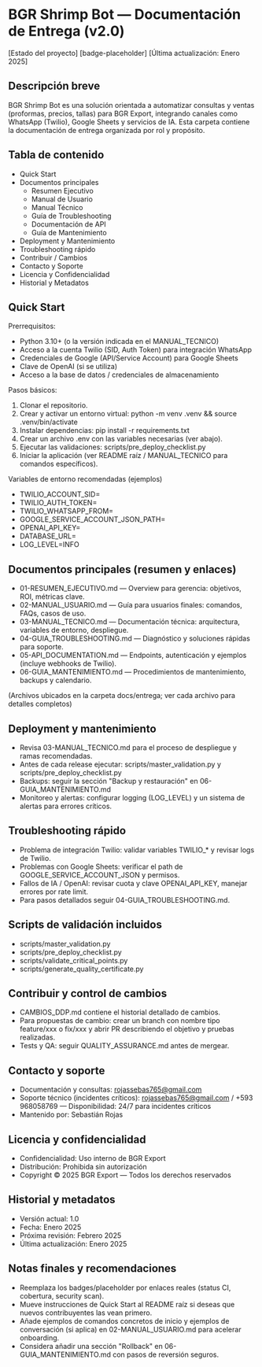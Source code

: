 # BGR Shrimp Bot — Documentación de Entrega (v2.0)

[Estado del proyecto] [badge-placeholder] [Última actualización: Enero 2025]

Descripción breve
-----------------
BGR Shrimp Bot es una solución orientada a automatizar consultas y ventas (proformas, precios, tallas) para BGR Export, integrando canales como WhatsApp (Twilio), Google Sheets y servicios de IA. Esta carpeta contiene la documentación de entrega organizada por rol y propósito.

Tabla de contenido
------------------
- Quick Start
- Documentos principales
  - Resumen Ejecutivo
  - Manual de Usuario
  - Manual Técnico
  - Guía de Troubleshooting
  - Documentación de API
  - Guía de Mantenimiento
- Deployment y Mantenimiento
- Troubleshooting rápido
- Contribuir / Cambios
- Contacto y Soporte
- Licencia y Confidencialidad
- Historial y Metadatos

Quick Start
-----------
Prerrequisitos:
- Python 3.10+ (o la versión indicada en el MANUAL_TECNICO)
- Acceso a la cuenta Twilio (SID, Auth Token) para integración WhatsApp
- Credenciales de Google (API/Service Account) para Google Sheets
- Clave de OpenAI (si se utiliza)
- Acceso a la base de datos / credenciales de almacenamiento

Pasos básicos:
1. Clonar el repositorio.
2. Crear y activar un entorno virtual: python -m venv .venv && source .venv/bin/activate
3. Instalar dependencias: pip install -r requirements.txt
4. Crear un archivo .env con las variables necesarias (ver abajo).
5. Ejecutar las validaciones: scripts/pre_deploy_checklist.py
6. Iniciar la aplicación (ver README raíz / MANUAL_TECNICO para comandos específicos).

Variables de entorno recomendadas (ejemplos)
- TWILIO_ACCOUNT_SID=
- TWILIO_AUTH_TOKEN=
- TWILIO_WHATSAPP_FROM=
- GOOGLE_SERVICE_ACCOUNT_JSON_PATH=
- OPENAI_API_KEY=
- DATABASE_URL=
- LOG_LEVEL=INFO

Documentos principales (resumen y enlaces)
-----------------------------------------
- 01-RESUMEN_EJECUTIVO.md — Overview para gerencia: objetivos, ROI, métricas clave.
- 02-MANUAL_USUARIO.md — Guía para usuarios finales: comandos, FAQs, casos de uso.
- 03-MANUAL_TECNICO.md — Documentación técnica: arquitectura, variables de entorno, despliegue.
- 04-GUIA_TROUBLESHOOTING.md — Diagnóstico y soluciones rápidas para soporte.
- 05-API_DOCUMENTATION.md — Endpoints, autenticación y ejemplos (incluye webhooks de Twilio).
- 06-GUIA_MANTENIMIENTO.md — Procedimientos de mantenimiento, backups y calendario.

(Archivos ubicados en la carpeta docs/entrega; ver cada archivo para detalles completos)

Deployment y mantenimiento
--------------------------
- Revisa 03-MANUAL_TECNICO.md para el proceso de despliegue y ramas recomendadas.
- Antes de cada release ejecutar: scripts/master_validation.py y scripts/pre_deploy_checklist.py
- Backups: seguir la sección "Backup y restauración" en 06-GUIA_MANTENIMIENTO.md
- Monitoreo y alertas: configurar logging (LOG_LEVEL) y un sistema de alertas para errores críticos.

Troubleshooting rápido
----------------------
- Problema de integración Twilio: validar variables TWILIO_* y revisar logs de Twilio.
- Problemas con Google Sheets: verificar el path de GOOGLE_SERVICE_ACCOUNT_JSON y permisos.
- Fallos de IA / OpenAI: revisar cuota y clave OPENAI_API_KEY, manejar errores por rate limit.
- Para pasos detallados seguir 04-GUIA_TROUBLESHOOTING.md.

Scripts de validación incluidos
-------------------------------
- scripts/master_validation.py
- scripts/pre_deploy_checklist.py
- scripts/validate_critical_points.py
- scripts/generate_quality_certificate.py

Contribuir y control de cambios
-------------------------------
- CAMBIOS_DDP.md contiene el historial detallado de cambios.
- Para propuestas de cambio: crear un branch con nombre tipo feature/xxx o fix/xxx y abrir PR describiendo el objetivo y pruebas realizadas.
- Tests y QA: seguir QUALITY_ASSURANCE.md antes de mergear.

Contacto y soporte
------------------
- Documentación y consultas: rojassebas765@gmail.com
- Soporte técnico (incidentes críticos): rojassebas765@gmail.com / +593 968058769 — Disponibilidad: 24/7 para incidentes críticos
- Mantenido por: Sebastián Rojas

Licencia y confidencialidad
---------------------------
- Confidencialidad: Uso interno de BGR Export
- Distribución: Prohibida sin autorización
- Copyright © 2025 BGR Export — Todos los derechos reservados

Historial y metadatos
---------------------
- Versión actual: 1.0
- Fecha: Enero 2025
- Próxima revisión: Febrero 2025
- Última actualización: Enero 2025

Notas finales y recomendaciones
-------------------------------
- Reemplaza los badges/placeholder por enlaces reales (status CI, cobertura, security scan).
- Mueve instrucciones de Quick Start al README raíz si deseas que nuevos contribuyentes las vean primero.
- Añade ejemplos de comandos concretos de inicio y ejemplos de conversación (si aplica) en 02-MANUAL_USUARIO.md para acelerar onboarding.
- Considera añadir una sección "Rollback" en 06-GUIA_MANTENIMIENTO.md con pasos de reversión seguros.
